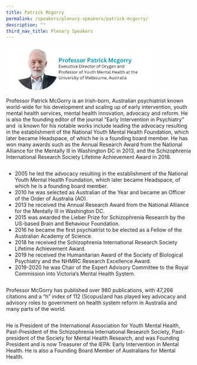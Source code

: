 ```yaml
---
title: Patrick Mcgorry
permalink: /speakers/plenary-speakers/patrick-mcgorry/
description: ""
third_nav_title: Plenary Speakers
---
```

<div style="display: flex; flex-wrap: wrap;">
  <div style="flex-basis: 80%; max-width: 80%;">
    <img alt="track speakers 1" src="/images/SpeakersPhoto/patrickmcgorry.png">
  </div>
	
Professor Patrick McGorry is an Irish-born, Australian psychiatrist known world-wide for his development and scaling up of early intervention, youth mental health services, mental health innovation, advocacy and reform. He is also the founding editor of the journal “Early Intervention in Psychiatry” and &nbsp;is known for his notable works include leading the advocacy resulting in the establishment of the National Youth Mental Health Foundation, which later became Headspace, of which he is a founding board member. He has won many awards such as the Annual Research Award from the National Alliance for the Mentally Ill in Washington DC in 2013, and the Schizophrenia International Research Society Lifetime Achievement Award in 2018.

* 2005 he led the advocacy resulting in the establishment of the National Youth Mental Health Foundation, which later became Headspace, of which he is a founding board member.
* 2010 he was selected as Australian of the Year and became an Officer of the Order of Australia (AO).
* 2013 he received the Annual Research Award from the National Alliance for the Mentally Ill in Washington DC.
* 2015 was awarded the Lieber Prize for Schizophrenia Research by the US-based Brain and Behaviour Foundation.
* 2016 he became the first psychiatrist to be elected as a Fellow of the Australian Academy of Science.
* 2018 he received the Schizophrenia International Research Society Lifetime Achievement Award.
* 2019 he received the Humanitarian Award of the Society of Biological Psychiatry and the NHMRC Research Excellence Award.
* 2019-2020 he was Chair of the Expert Advisory Committee to the Royal Commission into Victoria’s Mental Health System.

Professor McGorry has published over 980 publications, with 47,266 citations and a “h” index of 112 (Scopus)and has played key advocacy and advisory roles to government on health system reform in Australia and many parts of the world.

He is President of the International Association for Youth Mental Health, Past-President of the Schizophrenia International Research Society, Past-president of the Society for Mental Health Research, and was Founding President and is now Treasurer of the IEPA: Early Intervention in Mental Health. He is also a Founding Board Member of Australians for Mental Health.</div>